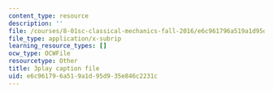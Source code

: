 ```yaml
---
content_type: resource
description: ''
file: /courses/8-01sc-classical-mechanics-fall-2016/e6c961796a519a1d95d935e846c2231c_i4u7SZjoAs4.srt
file_type: application/x-subrip
learning_resource_types: []
ocw_type: OCWFile
resourcetype: Other
title: 3play caption file
uid: e6c96179-6a51-9a1d-95d9-35e846c2231c
---
```

